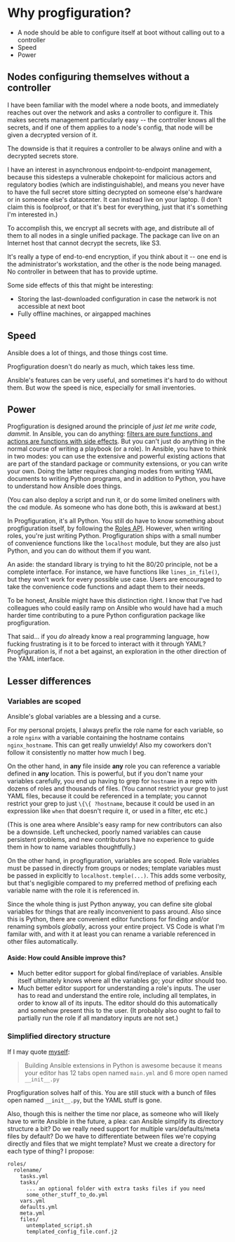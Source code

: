 # Why progfiguration?

* A node should be able to configure itself at boot without calling out to a controller
* Speed
* Power

## Nodes configuring themselves without a controller

I have been familiar with the model where a node boots,
and immediately reaches out over the network and asks a controller to configure it.
This makes secrets management particularly easy --
the controller knows all the secrets,
and if one of them applies to a node's config,
that node will be given a decrypted version of it.

The downside is that it requires a controller to be always online
and with a decrypted secrets store.

I have an interest in asynchronous endpoint-to-endpoint management,
because this sidesteps a vulnerable chokepoint for malicious actors and regulatory bodies
(which are indistinguishable),
and means you never have to have the full secret store sitting decrypted
on someone else's hardware or in someone else's datacenter.
It can instead live on your laptop.
(I don't claim this is foolproof, or that it's best for everything,
just that it's something I'm interested in.)

To accomplish this, we encrypt all secrets with age,
and distribute all of them to all nodes in a single unified package.
The package can live on an Internet host that cannot decrypt the secrets, like S3.

It's really a type of end-to-end encryption, if you think about it --
one end is the administrator's workstation, and the other is the node being managed.
No controller in between that has to provide uptime.

Some side effects of this that might be interesting:

* Storing the last-downloaded configuration in case the network is not accessible at next boot
* Fully offline machines, or airgapped machines

## Speed

Ansible does a lot of things, and those things cost time.

Progfiguration doesn't do nearly as much, which takes less time.

Ansible's features can be very useful, and sometimes it's hard to do without them.
But wow the speed is nice, especially for small inventories.

## Power

Progfiguration is designed around the principle of _just let me write code, dammit_.
In Ansible, you can do anything:
[filters are pure functions, and actions are functions with side effects](https://me.micahrl.com/blog/ansible-filter-pure-function/).
But you can't just do anything in the normal course of writing a playbook (or a role).
In Ansible, you have to think in two modes:
you can use the extensive and powerful existing actions
that are part of the standard package or community extensions,
or you can write your own.
Doing the latter requires changing modes from writing YAML documents to writing Python programs,
and in addition to Python, you have to understand how Ansible does things.

(You can also deploy a script and run it, or do some limited oneliners with the `cmd` module.
As someone who has done both, this is awkward at best.)

In Progfiguration, it's all Python.
You still do have to know something about progfiguration itself,
by following the [Roles API](./roles.md).
However, when writing roles, you're just writing Python.
Progfiguration ships with a small number of convenience functions like the `localhost` module,
but they are also just Python, and you can do without them if you want.

An aside: the standard library is trying to hit the 80/20 principle,
not be a complete interface.
For instance, we have functions like `lines_in_file()`,
but they won't work for every possible use case.
Users are encouraged to take the convenience code functions and adapt them to their needs.

To be honest, Ansible might have this distinction right.
I know that I've had colleagues who could easily ramp on Ansible
who would have had a much harder time contributing to a pure Python configuration package like progfiguration.

That said... if you _do_ already know a real programming language,
how fucking frustrating is it to be forced to interact with it through YAML?
Progfiguration is, if not a bet against,
an exploration in the other direction of the YAML interface.

## Lesser differences

### Variables are scoped

Ansible's global variables are a blessing and a curse.

For my personal projets, I always prefix the role name for each variable,
so a role `nginx` with a variable containing the hostname contains `nginx_hostname`.
This can get really unwieldy!
Also my coworkers don't follow it consistently no matter how much I beg.

On the other hand, in **any** file inside **any** role you can reference a variable defined in **any** location.
This is powerful, but if you don't name your variables carefully,
you end up having to grep for `hostname` in a repo with dozens of roles and thousands of files.
(You cannot restrict your grep to just YAML files,
because it could be referenced in a template;
you cannot restrict your grep to just `\{\{ ?hostname`,
because it could be used in an expression like `when` that doesn't require it, or used in a filter, etc etc.)

(This is one area where Ansible's easy ramp for new contributors can also be a downside.
Left unchecked, poorly named variables can cause persistent problems,
and new contributors have no experience to guide them in how to name variables thoughtfully.)

On the other hand, in progfiguration, variables are scoped.
Role variables must be passed in directly from groups or nodes;
template variables must be passed in explicitly to `localhost.temple(...)`.
This adds some verbosity, but that's negligible compared to my preferred method of
prefixing each variable name with the role it is referenced in.

Since the whole thing is just Python anyway,
you can define site global variables for things that are really inconvenient to pass around.
Also since this is Python,
there are convenient editor functions for finding and/or renaming symbols _globally_,
across your entire project.
VS Code is what I'm familar with,
and with it at least you can rename a variable referenced in other files automatically.

#### Aside: How could Ansible improve this?

* Much better editor support for global find/replace of variables.
  Ansible itself ultimately knows where all the variables go;
  your editor should too.
* Much better editor support for understanding a role's inputs.
  The user has to read and understand the entire role, including all templates,
  in order to know all of its inputs.
  The editor should do this automatically and somehow present this to the user.
  (It probably also ought to fail to partially run the role if all mandatory inputs are not set.)

### Simplified directory structure

If I may quote [myself](https://twitter.com/mrled/status/1537172285655764999):

> Building Ansible extensions in Python is awesome because it means your editor has 12 tabs open named `main.yml` and 6 more open named `__init__.py`

Progfiguration solves half of this.
You are still stuck with a bunch of files open named `__init__.py`,
but the YAML stuff is gone.

Also, though this is neither the time nor place,
as someone who will likely have to write Ansible in the future,
a plea: can Ansible simplify its directory structure a bit?
Do we really need support for multiple vars/defaults/meta files by default?
Do we have to differentiate between files we're copying directly and files that we might template?
Must we create a directory for each type of thing?
I propose:

```text
roles/
  rolename/
    tasks.yml
    tasks/
      ... an optional folder with extra tasks files if you need
      some_other_stuff_to_do.yml
    vars.yml
    defaults.yml
    meta.yml
    files/
      untemplated_script.sh
      templated_config_file.conf.j2
```
